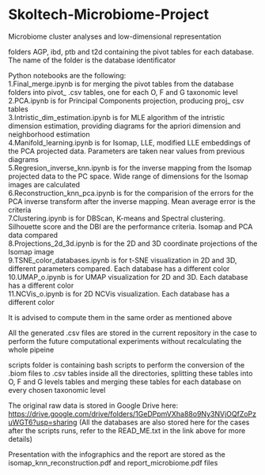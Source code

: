 # Skoltech-Microbiome-Project
Microbiome cluster analyses and low-dimensional representation

folders AGP, ibd, ptb and t2d containing the pivot tables for each database. The name of the folder is the database identificator

Python notebooks are the following:  
1.Final_merge.ipynb is for merging the pivot tables from the database folders into pivot_ .csv tables, one for each O, F and G taxonomic level  
2.PCA.ipynb is for Principal Components projection, producing proj_ csv tables  
3.Intristic_dim_estimation.ipynb is for MLE algorithm of the intristic dimension estimation, providing diagrams for the apriori dimension and neighborhood estimation  
4.Manifold_learning.ipynb is for Isomap, LLE, modified LLE embeddings of the PCA projected data. Parameters are taken near values from previous diagrams  
5.Regresion_inverse_knn.ipynb is for the inverse mapping from the Isomap projected data to the PC space. Wide range of dimensions for the Isomap images are calculated  
6.Reconstruction_knn_pca.ipynb is for the comparision of the errors for the PCA inverse transform after the inverse mapping. Mean average error is the criteria  
7.Clustering.ipynb is for DBScan, K-means and Spectral clustering. Silhouette score and the DBI are the performance criteria. Isomap and PCA data compared  
8.Projections_2d_3d.ipynb is for the 2D and 3D coordinate projections of the Isomap image  
9.TSNE_color_databases.ipynb is for t-SNE visualization in 2D and 3D, different parameters compared. Each database has a different color  
10.UMAP_o.ipynb is for UMAP visualization for 2D and 3D. Each database has a different color  
11.NCVis_o.ipynb is for 2D NCVis visualization. Each database has a different color  

It is advised to compute them in the same order as mentioned above  

All the generated .csv files are stored in the current repository in the case to perform the future computational experiments without recalculating the whole pipeine  

scripts folder is containing bash scripts to perform the conversion of the .biom files to .csv tables inside all the directories,
splitting these tables into O, F and G levels tables and merging these tables for each database on every chosen taxonomic level  

The original raw data is stored in Google Drive here:  
https://drive.google.com/drive/folders/1GeDPpmVXha88o9Ny3NVjOQfZoPzuWGT6?usp=sharing
(All the databases are also stored here for the cases after the scripts runs, refer to the READ_ME.txt in the link above for more details)  

Presentation with the infographics and the report are stored as the isomap_knn_reconstruction.pdf and report_microbiome.pdf files  
